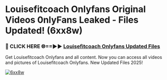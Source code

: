 # Louisefitcoach Onlyfans Original Videos 0nlyFans Leaked - Files Updated! (6xx8w)

<h3>🔴 CLICK HERE 🌐==►► <a href="https://tinyurl.com/ms9xzufz" rel="nofollow">Louisefitcoach Onlyfans Updated Files</a></h3>

Get Louisefitcoach Onlyfans and all content. Now you can access all videos and pictures of Louisefitcoach Onlyfans. New Updated Files 2025!

[![6xx8w](https://i.imgur.com/PQ7UWWw.gif)](https://tinyurl.com/ms9xzufz)
